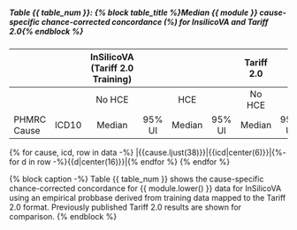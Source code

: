##### Table {{ table_num }}: {% block table_title %}Median {{ module }} cause-specific chance-corrected concordance (%) for InsilicoVA and Tariff 2.0{% endblock %}

|                                      |      |                 InSilicoVA (Tariff 2.0 Training)                 ||||                           Tariff 2.0                           ||||
|:-------------------------------------|:----:|:--------------:|:--------------:|:--------------:|:--------------:|:--------------:|:--------------:|:--------------:|:--------------:|
|                                      |      |     No HCE     |                |      HCE       |                |     No HCE     |                |      HCE       |                |
| PHMRC Cause                          |ICD10 |     Median     |     95% UI     |     Median     |     95% UI     |     Median     |     95% UI     |     Median     |     95% UI     |
{% for cause, icd, row in data -%}
  |{{cause.ljust(38)}}|{{icd|center(6)}}|{%- for d in row -%}{{d|center(16)}}|{% endfor %}
{% endfor %}

{% block caption -%}
Table {{ table_num }} shows the cause-specific chance-corrected concordance for
{{ module.lower() }} data for InSilicoVA using an empirical probbase derived from
training data mapped to the Tariff 2.0 format. Previously published Tariff 2.0
results are shown for comparison.
{% endblock %}